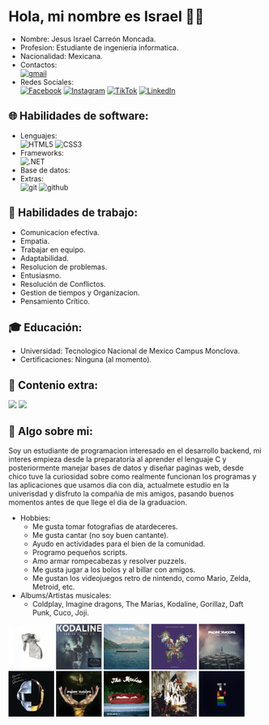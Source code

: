 # Hola, mi nombre es Israel 👋🏻 ###
- Nombre: Jesus Israel Carreón Moncada.
- Profesion: Estudiante de ingenieria informatica.
- Nacionalidad: Mexicana.
- Contactos:</br>
[![gmail](https://img.shields.io/badge/israelcarreon992%40gmail.com-EA4335?style=for-the-badge&logo=gmail&logoColor=white&labelColor=black)]()</br>
- Redes Sociales:</br>
[![Facebook](https://img.shields.io/badge/Facebook-@IsraelMoncada-0866FF?style=for-the-badge&logo=facebook&logoColor=white&labelColor=black)](https://facebook.com/israelmoncada22)
[![Instagram](https://img.shields.io/badge/Instagram-@IsraelMoncada-E4405F?style=for-the-badge&logo=Instagram&logoColor=white&labelColor=black)](https://www.instagram.com/israelmoncada05/)
[![TikTok](https://img.shields.io/badge/TikTok-@IsraelMoncada-32E476?style=for-the-badge&logo=tiktok&logoColor=white&labelColor=black)](https://www.tiktok.com/@israelcm22?lang=es)
[![LinkedIn](https://img.shields.io/badge/LinkedIn-IsraelMoncada-F22F46?style=for-the-badge&logo=linkedin&logoColor=white&labelColor=black)](https://www.linkedin.com/in/jesus-isrrael-carreon-moncada-108b63292?utm_source=share&utm_campaign=share_via&utm_content=profile&utm_medium=android_app)</br>

## 🌐 Habilidades de software:
- Lenguajes:</br>
![HTML5](https://img.shields.io/badge/HTML-E34F26?style=for-the-badge&logo=HTML5&logoColor=white&labelColor=black)
![CSS3](https://img.shields.io/badge/CSS-1572B6?style=for-the-badge&logo=css3&logoColor=white&labelColor=black)</br>
- Frameworks:</br>
![.NET](https://img.shields.io/badge/.NET-512BD4?style=for-the-badge&logo=.NET&logoColor=white&labelColor=black)</br>
- Base de datos:</br>
- Extras:</br>
![git](https://img.shields.io/badge/Git-0866FF?style=for-the-badge&logo=git&logoColor=white&labelColor=black)
![github](https://img.shields.io/badge/GitHub-179287?style=for-the-badge&logo=github&logoColor=white&labelColor=black)

## 💼 Habilidades de trabajo:
- Comunicacion efectiva.
- Empatia.
- Trabajar en equipo.
- Adaptabilidad.
- Resolucion de problemas.
- Entusiasmo.
- Resolución de Conflictos.
- Gestion de tiempos y Organizacion.
- Pensamiento Crítico.

## 🎓 Educación:
- Universidad: Tecnologico Nacional de Mexico Campus Monclova.
- Certificaciones: Ninguna (al momento).

## 🎫 Contenio extra:
<img src="https://github-readme-stats.vercel.app/api?username=IsraelCarry22"/>
<img src="https://github-readme-stats.vercel.app/api/top-langs/?username=IsraelCarry22&layout=compact"/>

## 🙂 Algo sobre mi:
Soy un estudiante de programacion interesado en el desarrollo backend, mi interes empieza desde la preparatoria al aprender el lenguaje C y posteriormente manejar bases de datos y diseñar paginas web, desde chico tuve la curiosidad sobre como realmente funcionan los programas y las aplicaciones que usamos dia con dia, actualmete estudio en la univerisdad y disfruto la compañia de mis amigos, pasando buenos momentos antes de que llege el dia de la graduacion.
</br>
- Hobbies:
  - Me gusta tomar fotografias de atardeceres.
  - Me gusta cantar (no soy buen cantante).
  - Ayudo en actividades para el bien de la comunidad.
  - Programo pequeños scripts.
  - Amo armar rompecabezas y resolver puzzels.
  - Me gusta jugar a los bolos y al billar con amigos.
  - Me gustan los videojuegos retro de nintendo, como Mario, Zelda, Metroid, etc.</br>
- Albums/Artistas musicales:
  - Coldplay, Imagine dragons, The Marias, Kodaline, Gorillaz, Daft Punk, Cuco, Joji.
<span>
  <img src="https://github.com/IsraelCarry22/IsraelCarry22/blob/main/A%20Rush%20Of%20blood%20To%20The%20Head.jpg" alt="Portada de album" width="90">
  <img src="https://github.com/IsraelCarry22/IsraelCarry22/blob/main/Coming%20Up%20For%20Air.jpg" alt="Portada de album" width="90">
  <img src="https://github.com/IsraelCarry22/IsraelCarry22/blob/main/In%20A%20Perfect%20World.jpg" alt="Portada de album" width="90">
  <img src="https://github.com/IsraelCarry22/IsraelCarry22/blob/main/Live%20in%20Buenos%20Aires.jpg" alt="Portada de album" width="90">
  <img src="https://github.com/IsraelCarry22/IsraelCarry22/blob/main/Night%20Visions.jpg" alt="Portada de album" width="90">
  <img src="https://github.com/IsraelCarry22/IsraelCarry22/blob/main/Random%20Access%20Memories.jpg" alt="Portada de album" width="90">
  <img src="https://github.com/IsraelCarry22/IsraelCarry22/blob/main/Smoke%20%2B%20Mirrors.jpg" alt="Portada de album" width="90">
  <img src="https://github.com/IsraelCarry22/IsraelCarry22/blob/main/Superclean%20Vol%20II.jpg" alt="Portada de album" width="90">
  <img src="https://github.com/IsraelCarry22/IsraelCarry22/blob/main/Viva%20la%20Vida%20Or%20Death%20And%20All%20His%20Friends.jpg" alt="Portada de album" width="90">
  <img src="https://github.com/IsraelCarry22/IsraelCarry22/blob/main/X%26Y.jpg" alt="Portada de album" width="90">
</span>

